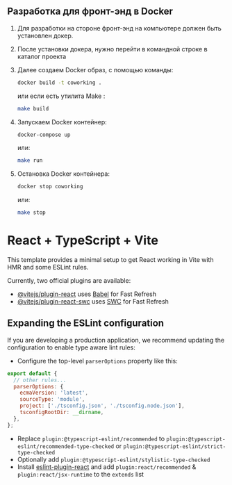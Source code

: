 ## Разработка для фронт-энд в Docker

1. Для разработки на стороне фронт-энд на компьютере должен быть установлен докер.

2. После установки докера, нужно перейти в командной строке в каталог проекта

3. Далее создаем Docker образ, с помощью команды:
   ```bash
   docker build -t coworking .
   ```
   или если есть утилита Make :
   ```bash
   make build
   ```

4. Запускаем Docker контейнер:
   ```bash
   docker-compose up
   ```
   или:
   ```bash
   make run
   ```

5. Остановка Docker контейнера:
   ```bash
   docker stop coworking
   ```
   или:
   ```bash
   make stop
   ```


# React + TypeScript + Vite

This template provides a minimal setup to get React working in Vite with HMR and some ESLint rules.

Currently, two official plugins are available:

- [@vitejs/plugin-react](https://github.com/vitejs/vite-plugin-react/blob/main/packages/plugin-react/README.md)
  uses [Babel](https://babeljs.io/) for Fast Refresh
- [@vitejs/plugin-react-swc](https://github.com/vitejs/vite-plugin-react-swc) uses [SWC](https://swc.rs/) for Fast
  Refresh

## Expanding the ESLint configuration

If you are developing a production application, we recommend updating the configuration to enable type aware lint rules:

- Configure the top-level `parserOptions` property like this:

```js
export default {
  // other rules...
  parserOptions: {
    ecmaVersion: 'latest',
    sourceType: 'module',
    project: ['./tsconfig.json', './tsconfig.node.json'],
    tsconfigRootDir: __dirname,
  },
};
```

- Replace `plugin:@typescript-eslint/recommended` to `plugin:@typescript-eslint/recommended-type-checked`
  or `plugin:@typescript-eslint/strict-type-checked`
- Optionally add `plugin:@typescript-eslint/stylistic-type-checked`
- Install [eslint-plugin-react](https://github.com/jsx-eslint/eslint-plugin-react) and
  add `plugin:react/recommended` & `plugin:react/jsx-runtime` to the `extends` list
